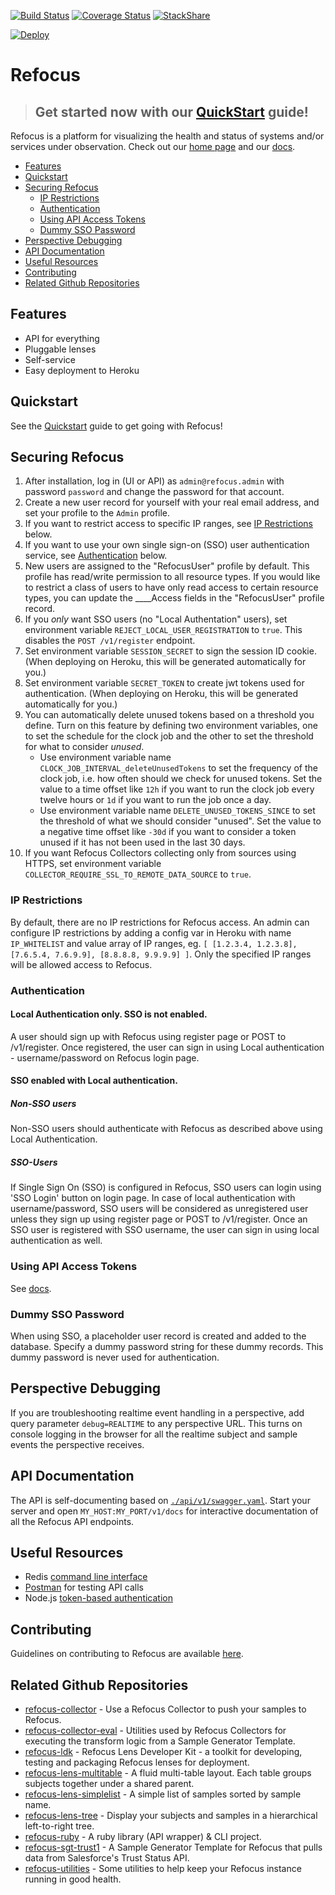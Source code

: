 [![Build Status](https://travis-ci.org/salesforce/refocus.svg?branch=master)](https://travis-ci.org/salesforce/refocus)
[![Coverage Status](https://coveralls.io/repos/github/salesforce/refocus/badge.svg?branch=master)](https://coveralls.io/github/salesforce/refocus?branch=master)
[![StackShare](http://img.shields.io/badge/tech-stack-0690fa.svg?style=flat)](http://stackshare.io/iamigo/refocus)

[![Deploy](https://www.herokucdn.com/deploy/button.svg)](https://heroku.com/deploy?template=https://github.com/Salesforce/refocus)

# Refocus

> ## Get started now with our [QuickStart](https://salesforce.github.io/refocus/docs/01-quickstart.html) guide!

Refocus is a platform for visualizing the health and status of systems and/or services under observation. Check out our [home page](https://salesforce.github.io/refocus) and our [docs](https://salesforce.github.io/refocus/docs/00-welcome).

<!-- START doctoc generated TOC please keep comment here to allow auto update -->
<!-- DON'T EDIT THIS SECTION, INSTEAD RE-RUN doctoc TO UPDATE -->


- [Features](#features)
- [Quickstart](#quickstart)
- [Securing Refocus](#securing-refocus)
  - [IP Restrictions](#ip-restrictions)
  - [Authentication](#authentication)
  - [Using API Access Tokens](#using-api-access-tokens)
  - [Dummy SSO Password](#dummy-sso-password)
- [Perspective Debugging](#perspective-debugging)
- [API Documentation](#api-documentation)
- [Useful Resources](#useful-resources)
- [Contributing](#contributing)
- [Related Github Repositories](#related-github-repositories)

<!-- END doctoc generated TOC please keep comment here to allow auto update -->

## Features
- API for everything
- Pluggable lenses
- Self-service
- Easy deployment to Heroku

## Quickstart

See the [Quickstart](https://salesforce.github.io/refocus/docs/01-quickstart.html) guide to get going with Refocus!

## Securing Refocus
1. After installation, log in (UI or API) as `admin@refocus.admin` with password `password` and change the password for that account.
1. Create a new user record for yourself with your real email address, and set your profile to the `Admin` profile.
1. If you want to restrict access to specific IP ranges, see [IP Restrictions](#ip-restrictions) below.
1. If you want to use your own single sign-on (SSO) user authentication service, see [Authentication](#authentication) below.
1. New users are assigned to the "RefocusUser" profile by default. This profile has read/write permission to all resource types. If you would like to restrict a class of users to have only read access to certain resource types, you can update the ____Access fields in the "RefocusUser" profile record. <!-- 1. Invite other users. Note: by default, only users with the `Admin` profile will be able to invite other users. If you want to let users register themselves as Refocus users, an Admin must set the config parameter `SELF_REGISTRATION_ENABLED` to `true`. -->
1. If you *only* want SSO users (no "Local Authentation" users), set environment variable `REJECT_LOCAL_USER_REGISTRATION` to `true`. This disables the `POST /v1/register` endpoint.
1. Set environment variable `SESSION_SECRET` to sign the session ID cookie. (When deploying on Heroku, this will be generated automatically for you.)
1. Set environment variable `SECRET_TOKEN` to create jwt tokens used for authentication. (When deploying on Heroku, this will be generated automatically for you.)
1. You can automatically delete unused tokens based on a threshold you
    define. Turn on this feature by defining two environment variables, 
    one to set the schedule for the clock job and the other to set the
    threshold for what to consider *unused*.
    * Use environment variable name
        `CLOCK_JOB_INTERVAL_deleteUnusedTokens` to set the frequency of
        the clock job, i.e. how often should we check for unused tokens.
        Set the value to a time offset like `12h` if you want to run the
        clock job every twelve hours or `1d` if you want to run the job
        once a day.
    * Use environment variable name `DELETE_UNUSED_TOKENS_SINCE` to set
        the threshold of what we should consider "unused". Set the value
        to a negative time offset like `-30d` if you want to consider a
        token unused if it has not been used in the last 30 days.
1. If you want Refocus Collectors collecting only from sources using HTTPS, set environment variable `COLLECTOR_REQUIRE_SSL_TO_REMOTE_DATA_SOURCE` to `true`.

### IP Restrictions
By default, there are no IP restrictions for Refocus access. An admin can configure IP restrictions by adding a config var in Heroku with name ```IP_WHITELIST``` and value array of IP ranges, eg. ```[ [1.2.3.4, 1.2.3.8], [7.6.5.4, 7.6.9.9], [8.8.8.8, 9.9.9.9] ]```. Only the specified IP ranges will be allowed access to Refocus.

### Authentication
#### Local Authentication only. SSO is not enabled.
A user should sign up with Refocus using register page or POST to /v1/register. Once registered, the user can sign in using Local authentication - username/password on Refocus login page.

#### SSO enabled with Local authentication.
##### Non-SSO users
Non-SSO users should authenticate with Refocus as described above using Local Authentication.

##### SSO-Users
If Single Sign On (SSO) is configured in Refocus, SSO users can login using 'SSO Login' button on login page. In case of local authentication with username/password, SSO users will be considered as unregistered user unless they sign up using register page or POST to /v1/register. Once an SSO user is registered with SSO username, the user can sign in using local authentication as well.

### Using API Access Tokens
See [docs](https://salesforce.github.io/refocus/docs/10-security.html#api-tokens).

### Dummy SSO Password
When using SSO, a placeholder user record is created and added to the database. Specify a dummy password string for these dummy records. This dummy password is never used for authentication.

## Perspective Debugging
If you are troubleshooting realtime event handling in a perspective, add query parameter `debug=REALTIME` to any perspective URL. This turns on console logging in the browser for all the realtime subject and sample events the perspective receives.

## API Documentation
The API is self-documenting based on [`./api/v1/swagger.yaml`](./api/v1/swagger.yaml). Start your server and open `MY_HOST:MY_PORT/v1/docs` for interactive documentation of all the Refocus API endpoints.

## Useful Resources
- Redis [command line interface](http://redis.io/commands)
- [Postman](https://chrome.google.com/webstore/detail/postman-rest-client/fdmmgilgnpjigdojojpjoooidkmcomcm?hl=en) for testing API calls
- Node.js [token-based authentication](https://scotch.io/tutorials/authenticate-a-node-js-api-with-json-web-tokens)

## Contributing
Guidelines on contributing to Refocus are available [here](https://salesforce.github.io/refocus/docs/95-contributing.html).

## Related Github Repositories
- [refocus-collector](https://github.com/salesforce/refocus-collector) - Use a Refocus Collector to push your samples to Refocus.
- [refocus-collector-eval](https://github.com/salesforce/refocus-collector-eval) - Utilities used by Refocus Collectors for executing the transform logic from a Sample Generator Template.
- [refocus-ldk](https://github.com/salesforce/refocus-ldk) - Refocus Lens Developer Kit - a toolkit for developing, testing and packaging Refocus lenses for deployment.
- [refocus-lens-multitable](https://github.com/salesforce/refocus-lens-multitable) - A fluid multi-table layout. Each table groups subjects together under a shared parent.
- [refocus-lens-simplelist](https://github.com/salesforce/refocus-lens-simplelist) - A simple list of samples sorted by sample name.
- [refocus-lens-tree](https://github.com/salesforce/refocus-lens-tree) - Display your subjects and samples in a hierarchical left-to-right tree.
- [refocus-ruby](https://github.com/heroku/refocus-ruby) - A ruby library (API wrapper) & CLI project.
- [refocus-sgt-trust1](https://github.com/salesforce/refocus-sgt-trust1) - A Sample Generator Template for Refocus that pulls data from Salesforce's Trust Status API.
- [refocus-utilities](https://github.com/salesforce/refocus-utilities) - Some utilities to help keep your Refocus instance running in good health.

